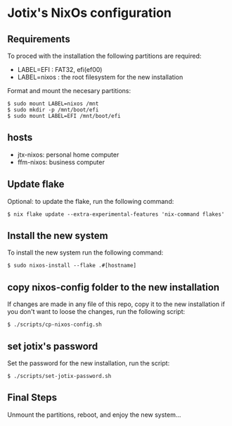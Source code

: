 # Jotix's NixOs configuration

## Requirements


To proced with the installation the following partitions are required:

- LABEL=EFI : FAT32, efi(ef00)
- LABEL=nixos : the root filesystem for the new installation

Format and mount the necesary partitions:

```
$ sudo mount LABEL=nixos /mnt
$ sudo mkdir -p /mnt/boot/efi
$ sudo mount LABEL=EFI /mnt/boot/efi 
```

## hosts

- jtx-nixos: personal home computer
- ffm-nixos: business computer

## Update flake 

Optional: to update the flake, run the following command:

```
$ nix flake update --extra-experimental-features 'nix-command flakes'
```

## Install the new system

To install the new system run the following command:

```
$ sudo nixos-install --flake .#[hostname]
```

## copy nixos-config folder to the new installation

If changes are made in any file of this repo, copy it to
the new installation if you don't want to loose
the changes, run the following script:


```
$ ./scripts/cp-nixos-config.sh
```

## set jotix's password

Set the password for the new installation,
run the script:

```
$ ./scripts/set-jotix-password.sh
```

## Final Steps

Unmount the partitions, reboot, and enjoy the new system...
